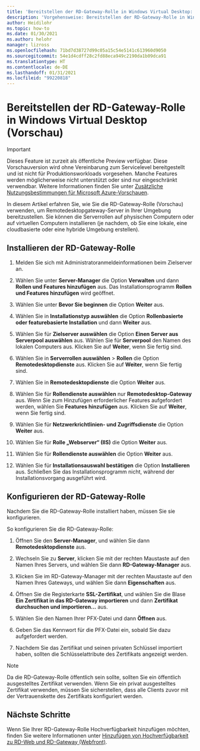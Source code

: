 ```yaml
---
title: 'Bereitstellen der RD-Gateway-Rolle in Windows Virtual Desktop: Azure'
description: 'Vorgehensweise: Bereitstellen der RD-Gateway-Rolle in Windows Virtual Desktop.'
author: Heidilohr
ms.topic: how-to
ms.date: 01/30/2021
ms.author: helohr
manager: lizross
ms.openlocfilehash: 71bd7d38727d99c05a15c54e5141c613960d9050
ms.sourcegitcommit: 54e1d4cdff28c2fd88eca949c2190da1b09dca91
ms.translationtype: HT
ms.contentlocale: de-DE
ms.lasthandoff: 01/31/2021
ms.locfileid: "99220818"
---
```

# <a name="deploy-the-rd-gateway-role-in-windows-virtual-desktop-preview"></a>Bereitstellen der RD-Gateway-Rolle in Windows Virtual Desktop (Vorschau)

> [!IMPORTANT]
> Dieses Feature ist zurzeit als öffentliche Preview verfügbar.
> Diese Vorschauversion wird ohne Vereinbarung zum Servicelevel bereitgestellt und ist nicht für Produktionsworkloads vorgesehen. Manche Features werden möglicherweise nicht unterstützt oder sind nur eingeschränkt verwendbar.
> Weitere Informationen finden Sie unter [Zusätzliche Nutzungsbestimmungen für Microsoft Azure-Vorschauen](https://azure.microsoft.com/support/legal/preview-supplemental-terms/).

In diesem Artikel erfahren Sie, wie Sie die RD-Gateway-Rolle (Vorschau) verwenden, um Remotedesktopgateway-Server in Ihrer Umgebung bereitzustellen. Sie können die Serverrollen auf physischen Computern oder auf virtuellen Computern installieren (je nachdem, ob Sie eine lokale, eine cloudbasierte oder eine hybride Umgebung erstellen).

## <a name="install-the-rd-gateway-role"></a>Installieren der RD-Gateway-Rolle

1. Melden Sie sich mit Administratoranmeldeinformationen beim Zielserver an.

2. Wählen Sie unter **Server-Manager** die Option **Verwalten** und dann **Rollen und Features hinzufügen** aus. Das Installationsprogramm **Rollen und Features hinzufügen** wird geöffnet.

3. Wählen Sie unter **Bevor Sie beginnen** die Option **Weiter** aus.

4. Wählen Sie in **Installationstyp auswählen** die Option **Rollenbasierte oder featurebasierte Installation** und dann **Weiter** aus.

5. Wählen Sie für **Zielserver auswählen** die Option **Einen Server aus Serverpool auswählen** aus. Wählen Sie für **Serverpool** den Namen des lokalen Computers aus. Klicken Sie auf **Weiter**, wenn Sie fertig sind.

6. Wählen Sie in **Serverrollen auswählen** > **Rollen** die Option **Remotedesktopdienste** aus. Klicken Sie auf **Weiter**, wenn Sie fertig sind.

7. Wählen Sie in **Remotedesktopdienste** die Option **Weiter** aus.

8. Wählen Sie für **Rollendienste auswählen** nur **Remotedesktop-Gateway** aus. Wenn Sie zum Hinzufügen erforderlicher Features aufgefordert werden, wählen Sie **Features hinzufügen** aus. Klicken Sie auf **Weiter**, wenn Sie fertig sind.

9. Wählen Sie für **Netzwerkrichtlinien- und Zugriffsdienste** die Option **Weiter** aus.

10. Wählen Sie für **Rolle „Webserver“ (IIS)** die Option **Weiter** aus.

11. Wählen Sie für **Rollendienste auswählen** die Option **Weiter** aus.

12. Wählen Sie für **Installationsauswahl bestätigen** die Option **Installieren** aus. Schließen Sie das Installationsprogramm nicht, während der Installationsvorgang ausgeführt wird.

## <a name="configure-rd-gateway-role"></a>Konfigurieren der RD-Gateway-Rolle

Nachdem Sie die RD-Gateway-Rolle installiert haben, müssen Sie sie konfigurieren.

So konfigurieren Sie die RD-Gateway-Rolle:

1. Öffnen Sie den **Server-Manager**, und wählen Sie dann **Remotedesktopdienste** aus.

2. Wechseln Sie zu **Server**, klicken Sie mit der rechten Maustaste auf den Namen Ihres Servers, und wählen Sie dann **RD-Gateway-Manager** aus.

3. Klicken Sie im RD-Gateway-Manager mit der rechten Maustaste auf den Namen Ihres Gateways, und wählen Sie dann **Eigenschaften** aus.

4. Öffnen Sie die Registerkarte **SSL-Zertifikat**, und wählen Sie die Blase **Ein Zertifikat in das RD-Gateway importieren** und dann **Zertifikat durchsuchen und importieren...** aus.

5. Wählen Sie den Namen Ihrer PFX-Datei und dann **Öffnen** aus.

6. Geben Sie das Kennwort für die PFX-Datei ein, sobald Sie dazu aufgefordert werden.

7. Nachdem Sie das Zertifikat und seinen privaten Schlüssel importiert haben, sollten die Schlüsselattribute des Zertifikats angezeigt werden.

>[!NOTE]
>Da die RD-Gateway-Rolle öffentlich sein sollte, sollten Sie ein öffentlich ausgestelltes Zertifikat verwenden. Wenn Sie ein privat ausgestelltes Zertifikat verwenden, müssen Sie sicherstellen, dass alle Clients zuvor mit der Vertrauenskette des Zertifikats konfiguriert werden.

## <a name="next-steps"></a>Nächste Schritte

Wenn Sie Ihrer RD-Gateway-Rolle Hochverfügbarkeit hinzufügen möchten, finden Sie weitere Informationen unter [Hinzufügen von Hochverfügbarkeit zu RD-Web und RD-Gateway (Webfront)](/windows-server/remote/remote-desktop-services/rds-rdweb-gateway-ha).